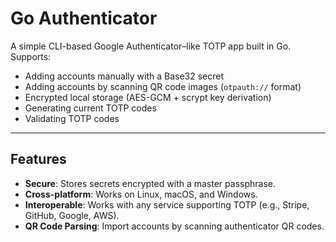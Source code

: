 # Go Authenticator

A simple CLI-based Google Authenticator–like TOTP app built in Go.  
Supports:
- Adding accounts manually with a Base32 secret
- Adding accounts by scanning QR code images (`otpauth://` format)
- Encrypted local storage (AES-GCM + scrypt key derivation)
- Generating current TOTP codes
- Validating TOTP codes

---

## Features
- **Secure**: Stores secrets encrypted with a master passphrase.
- **Cross-platform**: Works on Linux, macOS, and Windows.
- **Interoperable**: Works with any service supporting TOTP (e.g., Stripe, GitHub, Google, AWS).
- **QR Code Parsing**: Import accounts by scanning authenticator QR codes.
